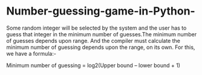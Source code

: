 # Number-guessing-game-in-Python-
Some random integer will be selected by the system and the user has to guess that integer in the minimum number of guesses.The minimum number of guesses depends upon range. And the compiler must calculate the minimum number of guessing depends upon the range, on its own. For this, we have a formula:-

 Minimum number of guessing = log2(Upper bound – lower bound + 1)
